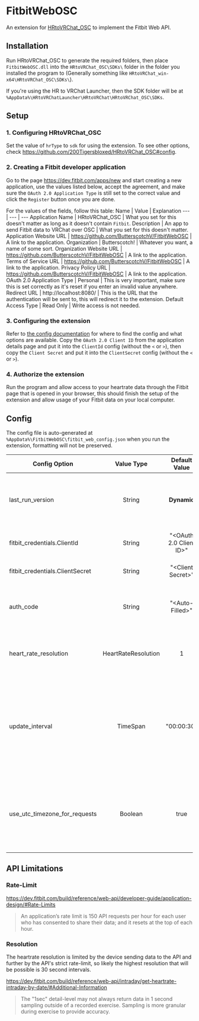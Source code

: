 # FitbitWebOSC
An extension for [HRtoVRChat_OSC](https://github.com/200Tigersbloxed/HRtoVRChat_OSC) to implement the Fitbit Web API.

## Installation
Run HRtoVRChat_OSC to generate the required folders, then place `FitbitWebOSC.dll` into the `HRtoVRChat_OSC\SDKs\` folder in the folder you installed the program to (Generally something like `HRtoVRChat_win-x64\HRtoVRChat_OSC\SDKs\`).

If you're using the HR to VRChat Launcher, then the SDK folder will be at `%AppData%\HRtoVRChatLauncher\HRtoVRChat\HRtoVRChat_OSC\SDKs`.

## Setup
### 1. Configuring HRtoVRChat_OSC
Set the value of `hrType` to `sdk` for using the extension. To see other options, check <https://github.com/200Tigersbloxed/HRtoVRChat_OSC#config>.

### 2. Creating a Fitbit developer application
Go to the page <https://dev.fitbit.com/apps/new> and start creating a new application, use the values listed below, accept the agreement, and make sure the `OAuth 2.0 Application Type` is still set to the correct value and click the `Register` button once you are done.

For the values of the fields, follow this table:
Name | Value | Explanation
--- | --- | ---
Application Name | HRtoVRChat_OSC | What you set for this doesn't matter as long as it doesn't contain `Fitbit`.
Description | An app to send Fitbit data to VRChat over OSC | What you set for this doesn't matter.
Application Website URL | https://github.com/ButterscotchV/FitbitWebOSC | A link to the application.
Organization | Butterscotch! | Whatever you want, a name of some sort.
Organization Website URL | https://github.com/ButterscotchV/FitbitWebOSC | A link to the application.
Terms of Service URL | https://github.com/ButterscotchV/FitbitWebOSC | A link to the application.
Privacy Policy URL | https://github.com/ButterscotchV/FitbitWebOSC | A link to the application.
OAuth 2.0 Application Type | Personal | This is very important, make sure this is set correctly as it's reset if you enter an invalid value anywhere.
Redirect URL | http://localhost:8080/ | This is the URL that the authentication will be sent to, this will redirect it to the extension.
Default Access Type | Read Only | Write access is not needed.

### 3. Configuring the extension
Refer to [the config documentation](#Config) for where to find the config and what options are available. Copy the `OAuth 2.0 Client ID` from the application details page and put it into the `ClientId` config (without the `<` or `>`), then copy the `Client Secret` and put it into the `ClientSecret` config (without the `<` or `>`).

### 4. Authorize the extension
Run the program and allow access to your heartrate data through the Fitbit page that is opened in your browser, this should finish the setup of the extension and allow usage of your Fitbit data on your local computer.

## Config
The config file is auto-generated at `%AppData%\FitbitWebOSC\fitbit_web_config.json` when you run the extension, formatting will not be preserved.

Config Option | Value Type | Default Value | Description
--- | :---: | :---: | ---
last_run_version | String | **Dynamic** | The last version of the extension that was run (for information purposes only).
fitbit_credentials.ClientId | String | "\<OAuth 2.0 Client ID\>" | The Fitbit application OAuth 2.0 Client ID.
fitbit_credentials.ClientSecret | String | "\<Client Secret\>" | The Fitbit application Client Secret.
auth_code | String | "\<Auto-Filled\>" | The Fitbit OAuth 2.0 authentication code, this is automatically managed.
heart_rate_resolution | HeartRateResolution | 1 | The resolution of the heartrate data, `1` is one second, `2` is one minute.
update_interval | TimeSpan | "00:00:30" | The time between heart rate data requests, the format is `hh:mm:ss`, the minimum recommended value is 30 seconds because of the [API rate-limit](#Rate-Limit).
use_utc_timezone_for_requests | Boolean | true | Whether to use UTC for requests, otherwise your local timezone is used, setting this to `false` may cause issues.

## API Limitations
### Rate-Limit
<https://dev.fitbit.com/build/reference/web-api/developer-guide/application-design/#Rate-Limits>
> An application’s rate limit is 150 API requests per hour for each user who has consented to share their data; and it resets at the top of each hour.

### Resolution
The heartrate resolution is limited by the device sending data to the API and further by the API's strict rate-limit, so likely the highest resolution that will be possible is 30 second intervals.

<https://dev.fitbit.com/build/reference/web-api/intraday/get-heartrate-intraday-by-date/#Additional-Information>
> The "1sec" detail-level may not always return data in 1 second sampling outside of a recorded exercise. Sampling is more granular during exercise to provide accuracy.

